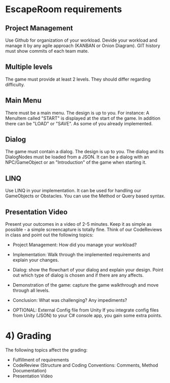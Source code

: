 # EscapeRoom requirements
 

## Project Management
Use Github for organization of your workload. Devide your workload and manage it by any agile approach (KANBAN or Onion Diagram). GIT history must show commits of each team mate.
 

## Multiple levels
The game must provide at least 2 levels. They should differ regarding difficulty.
 

## Main Menu
There must be a main menu. The design is up to you. For instance: A MenuItem called "START" is displayed at the start of the game. In addition there can be "LOAD" or "SAVE". As some of you already implemented.
 

## Dialog
The game must contain a dialog. The design is up to you. The dialog and its DialogNodes must be loaded from a JSON. It can be a dialog with an NPC/GameObject or an "Introduction" of the game when starting it.

 

## LINQ
Use LINQ in your implementation. It can be used for handling our GameObjects or Obstacles. You can use the Method or Query based syntax.
 

## Presentation Video
Present your outcomes in a video of 2-5 minutes. Keep it as simple as possible - a simple screencapture is totally fine.
Think of our CodeReviews in class and point out the following topics:
- Project Management: How did you manage your workload?
- Implementation: Walk through the implemented requirements and explain your changes.
- Dialog: show the flowchart of your dialog and explain your design. Point out which type of dialog is chosen and if there are any affects.
- Demonstration of the game: capture the game walkthrough and move through all levels.
- Conclusion: What was challenging? Any impediments?

- OPTIONAL: External Config file from Unity
If you integrate config files from Unity (JSON) to your C# console app, you gain some extra points.
 

# 4) Grading
The following topics affect the grading:

- Fulfillment of requirements
- CodeReview (Structure and Coding Conventions: Comments, Method Documentation)
- Presentation Video
